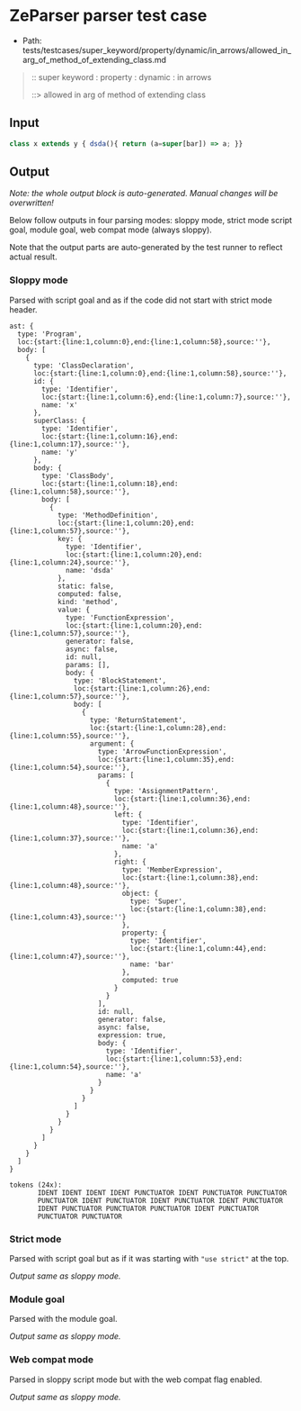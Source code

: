 # ZeParser parser test case

- Path: tests/testcases/super_keyword/property/dynamic/in_arrows/allowed_in_arg_of_method_of_extending_class.md

> :: super keyword : property : dynamic : in arrows
>
> ::> allowed in arg of method of extending class

## Input

`````js
class x extends y { dsda(){ return (a=super[bar]) => a; }}
`````

## Output

_Note: the whole output block is auto-generated. Manual changes will be overwritten!_

Below follow outputs in four parsing modes: sloppy mode, strict mode script goal, module goal, web compat mode (always sloppy).

Note that the output parts are auto-generated by the test runner to reflect actual result.

### Sloppy mode

Parsed with script goal and as if the code did not start with strict mode header.

`````
ast: {
  type: 'Program',
  loc:{start:{line:1,column:0},end:{line:1,column:58},source:''},
  body: [
    {
      type: 'ClassDeclaration',
      loc:{start:{line:1,column:0},end:{line:1,column:58},source:''},
      id: {
        type: 'Identifier',
        loc:{start:{line:1,column:6},end:{line:1,column:7},source:''},
        name: 'x'
      },
      superClass: {
        type: 'Identifier',
        loc:{start:{line:1,column:16},end:{line:1,column:17},source:''},
        name: 'y'
      },
      body: {
        type: 'ClassBody',
        loc:{start:{line:1,column:18},end:{line:1,column:58},source:''},
        body: [
          {
            type: 'MethodDefinition',
            loc:{start:{line:1,column:20},end:{line:1,column:57},source:''},
            key: {
              type: 'Identifier',
              loc:{start:{line:1,column:20},end:{line:1,column:24},source:''},
              name: 'dsda'
            },
            static: false,
            computed: false,
            kind: 'method',
            value: {
              type: 'FunctionExpression',
              loc:{start:{line:1,column:20},end:{line:1,column:57},source:''},
              generator: false,
              async: false,
              id: null,
              params: [],
              body: {
                type: 'BlockStatement',
                loc:{start:{line:1,column:26},end:{line:1,column:57},source:''},
                body: [
                  {
                    type: 'ReturnStatement',
                    loc:{start:{line:1,column:28},end:{line:1,column:55},source:''},
                    argument: {
                      type: 'ArrowFunctionExpression',
                      loc:{start:{line:1,column:35},end:{line:1,column:54},source:''},
                      params: [
                        {
                          type: 'AssignmentPattern',
                          loc:{start:{line:1,column:36},end:{line:1,column:48},source:''},
                          left: {
                            type: 'Identifier',
                            loc:{start:{line:1,column:36},end:{line:1,column:37},source:''},
                            name: 'a'
                          },
                          right: {
                            type: 'MemberExpression',
                            loc:{start:{line:1,column:38},end:{line:1,column:48},source:''},
                            object: {
                              type: 'Super',
                              loc:{start:{line:1,column:38},end:{line:1,column:43},source:''}
                            },
                            property: {
                              type: 'Identifier',
                              loc:{start:{line:1,column:44},end:{line:1,column:47},source:''},
                              name: 'bar'
                            },
                            computed: true
                          }
                        }
                      ],
                      id: null,
                      generator: false,
                      async: false,
                      expression: true,
                      body: {
                        type: 'Identifier',
                        loc:{start:{line:1,column:53},end:{line:1,column:54},source:''},
                        name: 'a'
                      }
                    }
                  }
                ]
              }
            }
          }
        ]
      }
    }
  ]
}

tokens (24x):
       IDENT IDENT IDENT IDENT PUNCTUATOR IDENT PUNCTUATOR PUNCTUATOR
       PUNCTUATOR IDENT PUNCTUATOR IDENT PUNCTUATOR IDENT PUNCTUATOR
       IDENT PUNCTUATOR PUNCTUATOR PUNCTUATOR IDENT PUNCTUATOR
       PUNCTUATOR PUNCTUATOR
`````

### Strict mode

Parsed with script goal but as if it was starting with `"use strict"` at the top.

_Output same as sloppy mode._

### Module goal

Parsed with the module goal.

_Output same as sloppy mode._

### Web compat mode

Parsed in sloppy script mode but with the web compat flag enabled.

_Output same as sloppy mode._
